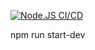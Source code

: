 [![Node.JS CI/CD](https://github.com/adamsochorec/slavicmedia/actions/workflows/main.yml/badge.svg)](https://github.com/adamsochorec/slavicmedia/actions/workflows/main.yml)

npm run start-dev
